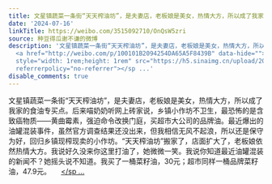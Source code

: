 ```yaml
---
title: 文星镇蔬菜一条街“天天榨油坊”，是夫妻店，老板娘是美女，热情大方，所以成了我家的食油专买点。后来喵奶奶听网上砖家说，乡镇小作坊不卫生，最恐怖的是含致癌...
date: '2024-07-16'
linkTitle: https://weibo.com/3515092710/OnQsW5zri
source: 种豆得瓜谢不谦的微博
description: '文星镇蔬菜一条街“天天榨油坊”，是夫妻店，老板娘是美女，热情大方，所以成了我家的食油专买点。后来喵奶奶听网上砖家说，乡镇小作坊不卫生，最恐怖的是含致癌物质——黄曲霉素，强迫命令改换门庭，买超市大公司的品牌油。最近爆出的油罐混装事件，虽然官方调查结果还没出来，但我相信无风不起浪，所以还是保守为好，回归乡镇现榨现卖的小作坊。“天天榨油坊”搬家了，店面扩大了，老板娘依然热情大方。我说好久没来你这里打油了，她微微一笑。我说你知道最近油罐混装的新闻不？她摇头说不知道。我买了一桶菜籽油，30元；超市同样一桶品牌菜籽油，47.9元。
  <a href="http://weibo.com/p/100101B2094254DA65A5F8439B" data-hide=""><span class="url-icon"><img
  style="width: 1rem;height: 1rem" src="https://h5.sinaimg.cn/upload/2015/09/25/3/timeline_card_small_location_default.png"
  referrerpolicy="no-referrer"></sp ...'
disable_comments: true
---
```

文星镇蔬菜一条街“天天榨油坊”，是夫妻店，老板娘是美女，热情大方，所以成了我家的食油专买点。后来喵奶奶听网上砖家说，乡镇小作坊不卫生，最恐怖的是含致癌物质——黄曲霉素，强迫命令改换门庭，买超市大公司的品牌油。最近爆出的油罐混装事件，虽然官方调查结果还没出来，但我相信无风不起浪，所以还是保守为好，回归乡镇现榨现卖的小作坊。“天天榨油坊”搬家了，店面扩大了，老板娘依然热情大方。我说好久没来你这里打油了，她微微一笑。我说你知道最近油罐混装的新闻不？她摇头说不知道。我买了一桶菜籽油，30元；超市同样一桶品牌菜籽油，47.9元。 <a href="http://weibo.com/p/100101B2094254DA65A5F8439B" data-hide=""><span class="url-icon"><img style="width: 1rem;height: 1rem" src="https://h5.sinaimg.cn/upload/2015/09/25/3/timeline_card_small_location_default.png" referrerpolicy="no-referrer"></sp ...
